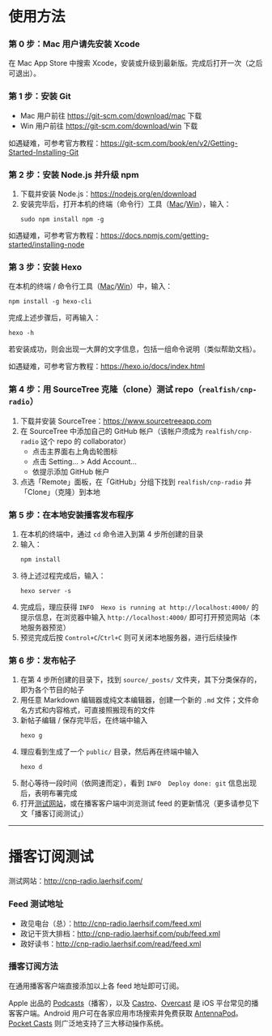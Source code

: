 # 使用方法



### 第 0 步：Mac 用户请先安装 Xcode
在 Mac App Store 中搜索 Xcode，安装或升级到最新版。完成后打开一次（之后可退出）。



### 第 1 步：安装 Git
- Mac 用户前往 <https://git-scm.com/download/mac> 下载
- Win 用户前往 <https://git-scm.com/download/win> 下载

如遇疑难，可参考官方教程：<https://git-scm.com/book/en/v2/Getting-Started-Installing-Git>



### 第 2 步：安装 Node.js 并升级 npm
1. 下载并安装 Node.js：<https://nodejs.org/en/download>
2. 安装完毕后，打开本机的终端（命令行）工具（[Mac][osx-terminal]/[Win][win-cmd]），输入：
	``` shell
	sudo npm install npm -g
	```

[osx-terminal]: http://blog.teamtreehouse.com/introduction-to-the-mac-os-x-command-line
[win-cmd]: http://windows.microsoft.com/zh-cn/windows-vista/open-a-command-prompt-window

如遇疑难，可参考官方教程：<https://docs.npmjs.com/getting-started/installing-node>



### 第 3 步：安装 Hexo
在本机的终端 / 命令行工具（[Mac][osx-terminal]/[Win][win-cmd]）中，输入：
``` shell
npm install -g hexo-cli
```

完成上述步骤后，可再输入：
``` shell
hexo -h
```
若安装成功，则会出现一大屏的文字信息，包括一组命令说明（类似帮助文档）。

如遇疑难，可参考官方教程：<https://hexo.io/docs/index.html>



### 第 4 步：用 SourceTree 克隆（clone）测试 repo（`realfish/cnp-radio`）
1. 下载并安装 SourceTree：<https://www.sourcetreeapp.com>
2. 在 SourceTree 中添加自己的 GitHub 帐户（该帐户须成为 `realfish/cnp-radio` 这个 repo 的 collaborator）
	- 点击主界面右上角齿轮图标
	- 点击 Setting… > Add Account…
	- 依提示添加 GitHub 帐户
3. 点选「Remote」面板，在「GitHub」分组下找到 `realfish/cnp-radio` 并「Clone」（克隆）到本地



### 第 5 步：在本地安装播客发布程序
1. 在本机的终端中，通过 `cd` 命令进入到第 4 步所创建的目录
2. 输入：
	``` shell
	npm install
	```
3. 待上述过程完成后，输入：
	``` shell
	hexo server -s
	```
4. 完成后，理应获得 `INFO  Hexo is running at http://localhost:4000/` 的提示信息，在浏览器中输入 `http://localhost:4000/` 即可打开预览网站（本地服务器预览）
5. 预览完成后按 `Control+C`/`Ctrl+C` 则可关闭本地服务器，进行后续操作



### 第 6 步：发布帖子
1. 在第 4 步所创建的目录下，找到 `source/_posts/` 文件夹，其下分类保存的，即为各个节目的帖子
2. 用任意 Markdown 编辑器或纯文本编辑器，创建一个新的 `.md` 文件；文件命名方式和内容格式，可直接照搬现有的文件
3. 新帖子编辑 / 保存完毕后，在终端中输入
	``` shell
	hexo g
	```
4. 理应看到生成了一个 `public/` 目录，然后再在终端中输入
	``` shell
	hexo d
	```
5. 耐心等待一段时间（依网速而定），看到 `INFO  Deploy done: git` 信息出现后，表明布署完成
6. 打开[测试网站]，或在播客客户端中浏览测试 feed 的更新情况（更多请参见下文「播客订阅测试」）

[测试网站]: http://cnp-radio.laerhsif.com/



* * *



# 播客订阅测试

测试网站：<http://cnp-radio.laerhsif.com/>



### Feed 测试地址
- 政见电台（总）：<http://cnp-radio.laerhsif.com/feed.xml>
- 政记干货大排档：<http://cnp-radio.laerhsif.com/pub/feed.xml>
- 政好读书：<http://cnp-radio.laerhsif.com/read/feed.xml>



### 播客订阅方法

在通用播客客户端直接添加以上各 feed 地址即可订阅。

Apple 出品的 [Podcasts][podcasts]（播客），以及 [Castro][castro]、[Overcast][overcast] 是 iOS 平台常见的播客客户端。Android 用户可在各家应用市场搜索并免费获取 [AntennaPod][antennapod]。[Pocket Casts][pocketcasts] 则广泛地支持了三大移动操作系统。

[podcasts]: https://itunes.apple.com/app/podcasts/id525463029
[castro]: http://castro.fm/
[overcast]: https://overcast.fm/
[antennapod]: http://antennapod.org/
[pocketcasts]: http://www.shiftyjelly.com/pocketcasts
